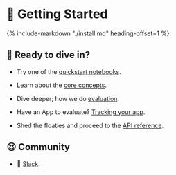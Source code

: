 # 🚀 Getting Started

{%
   include-markdown "./install.md"
   heading-offset=1
%}

## 🤿 Ready to dive in?

* Try one of the [quickstart notebooks](./quickstarts/quickstart.ipynb).

* Learn about the [core concepts](../getting_started/core_concepts/index.md).

* Dive deeper; how we do [evaluation](../component_guides/evaluation/index.md).

* Have an App to evaluate? [Tracking your app](../component_guides/instrumentation/index.md).

* Shed the floaties and proceed to the [API reference](../reference/index.md).

## 😍 Community

* 🙋 [Slack](https://communityinviter.com/apps/aiqualityforum/josh).
